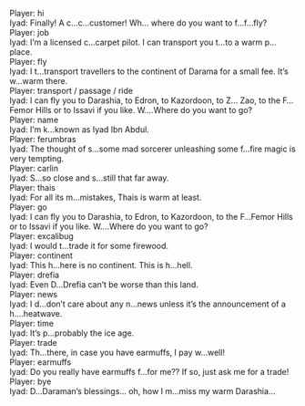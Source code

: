 Player: hi  
Iyad: Finally! A c…c…customer! Wh… where do you want to f…f…fly?  
Player: job  
Iyad: I’m a licensed c…carpet pilot. I can transport you t…to a warm p…place.  
Player: fly  
Iyad: I t…transport travellers to the continent of Darama for a small fee. It’s w…warm there.  
Player: transport / passage / ride  
Iyad: I can fly you to Darashia, to Edron, to Kazordoon, to Z… Zao, to the F…Femor Hills or to Issavi if you like. W….Where do you want to go?  
Player: name  
Iyad: I’m k…known as Iyad Ibn Abdul.  
Player: ferumbras  
Iyad: The thought of s…some mad sorcerer unleashing some f…fire magic is very tempting.  
Player: carlin  
Iyad: S…so close and s…still that far away.  
Player: thais  
Iyad: For all its m…mistakes, Thais is warm at least.  
Player: go  
Iyad: I can fly you to Darashia, to Edron, to Kazordoon, to the F…Femor Hills or to Issavi if you like. W….Where do you want to go?  
Player: excalibug  
Iyad: I would t…trade it for some firewood.  
Player: continent  
Iyad: This h…here is no continent. This is h…hell.  
Player: drefia  
Iyad: Even D…Drefia can’t be worse than this land.  
Player: news  
Iyad: I d…don’t care about any n…news unless it’s the announcement of a h….heatwave.  
Player: time  
Iyad: It’s p…probably the ice age.  
Player: trade  
Iyad: Th…there, in case you have earmuffs, I pay w…well!  
Player: earmuffs  
Iyad: Do you really have earmuffs f…for me?? If so, just ask me for a trade!  
Player: bye  
Iyad: D…Daraman’s blessings… oh, how I m…miss my warm Darashia…  
